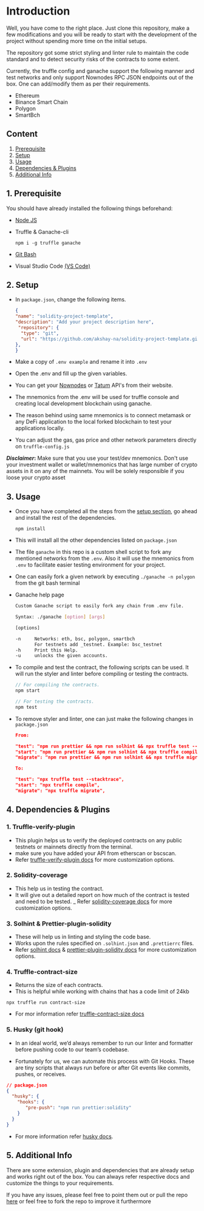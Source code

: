 # Introduction

Well, you have come to the right place. Just clone this repository, make a few modifications and you
will be ready to start with the development of the project without spending more time on the initial setups.

The repository got some strict styling and linter rule to maintain
the code standard and to detect security risks of the contracts to some extent.

Currently, the truffle config and ganache support the following manner and test networks and only support
Nownodes RPC JSON endpoints out of the box. One can add/modify them as per their requirements.

- Ethereum
- Binance Smart Chain
- Polygon
- SmartBch

## Content

1. [Prerequisite](./README.md#1-prerequisite)
2. [Setup](./README.md#2-setup)
3. [Usage](./README.md#3-Usage)
4. [Dependencies & Plugins](./README.md#4-dependencies--plugins)
5. [Additional Info](/README.md#5-Additional--Info)

## 1. Prerequisite

You should have already installed the following things beforehand:

- [Node JS](https://nodejs.org/en/)
- Truffle & Ganache-cli

  ```node
  npm i -g truffle ganache
  ```

- [Git Bash](https://git-scm.com/downloads)
- Visual Studio Code [(VS Code)](https://code.visualstudio.com/)

## 2. Setup

- In `package.json`, change the following items.

  ```json
  {
  "name": "solidity-project-template",
  "description": "Add your project description here",
   "repository": {
    "type": "git",
    "url": "https://github.com/akshay-na/solidity-project-template.git"
  },
  }
  ```

- Make a copy of ``.env example`` and rename it into ``.env``
- Open the .env and fill up the given variables.
- You can get your [Nownodes](https://nownodes.io/) or
  [Tatum](https://tatum.io/) API's from their website.
- The mnemonics from the .env will be used for truffle console and creating local development blockchain using ganache.
- The reason behind using same mnemonics is to connect metamask or any DeFi
  application to the local forked blockchain to test your applications locally.
- You can adjust the gas, gas price and other network parameters directly on `truffle-config.js`

**_Disclaimer_:** Make sure that you use your test/dev mnemonics. Don't use your investment wallet or wallet/mnemonics that has large
number of crypto assets in it on any of the mainnets. You will be solely responsible if you loose your crypto asset

## 3. Usage

- Once you have completed all the steps from the [setup section](./README.md#2-setup), go ahead and install the rest of the dependencies.

  ```node
  npm install
  ```

- This will install all the other dependencies listed on `package.json`
- The file `ganache` in this repo is a custom shell script to fork any
  mentioned networks from the `.env`. Also it will use the mnemonics from `.env`
  to facilitate easier testing environment for your project.
- One can easily fork a given network by executing `./ganache -n polygon` from   the
  git bash terminal
- Ganache help page

  ```bash
  Custom Ganache script to easily fork any chain from .env file.

  Syntax: ./ganache [option] [args]

  [options]

  -n     Networks: eth, bsc, polygon, smartbch
         For testnets add _testnet. Example: bsc_testnet
  -h     Print this Help.
  -u     unlocks the given accounts.
  ```

- To compile and test the contract, the following scripts can be used. It will
  run the styler and linter before compiling or testing the contracts.

  ```java
  // For compiling the contracts.
  npm start

  // For testing the contracts.
  npm test
  ```

- To remove styler and linter, one can just make the following changes in `package.json`

  ```json
  From:

  "test": "npm run prettier && npm run solhint && npx truffle test --stacktrace",
  "start": "npm run prettier && npm run solhint && npx truffle compile",
  "migrate": "npm run prettier && npm run solhint && npx truffle migrate",

  To:

  "test": "npx truffle test --stacktrace",
  "start": "npx truffle compile",
  "migrate": "npx truffle migrate",
  ```

## 4. Dependencies & Plugins

### 1. Truffle-verify-plugin

- This plugin helps us to verify the deployed contracts on any public testnets
  or mainnets
  directly from the terminal.
- make sure you have added your API from etherscan or bscscan.
- Refer
  [truffle-verify-plugin
  docs](https://www.npmjs.com/package/truffle-plugin-verify) for more
  customization options.

### 2. Solidity-coverage

- This help us in testing the contract.
- It will give out a detailed report on how much of the contract is tested and
  need to be tested.
_ Refer [solidity-coverage
docs](https://www.npmjs.com/package/@davidqhr/solidity-coverage) for more
customization options.

### 3. Solhint & Prettier-plugin-solidity

- These will help us in linting and styling the code base.
- Works upon the rules specified on `.solhint.json` and `.prettierrc` files.
- Refer [solhint docs](https://www.npmjs.com/package/solhint) & [prettier-plugin-solidity docs](prettier-plugin-solidity) for more
customization options.

### 4. Truffle-contract-size

- Returns the size of each contracts.
- This is helpful while working with chains that has a code limit of 24kb

```node
npx truffle run contract-size
```

- For mor information refer [truffle-contract-size docs](https://www.npmjs.com/package/truffle-contract-size)

### 5. Husky (git hook)

- In an ideal world, we’d always remember to run our linter and formatter before pushing code to our team’s codebase.

- Fortunately for us, we can automate this process with Git Hooks. These are tiny scripts that always run before or after Git events like commits, pushes, or receives.

```json
// package.json
{
  "husky": {
    "hooks": {
       "pre-push": "npm run prettier:solidity"
    }
  }
}
```

- For more information refer [husky docs](https://www.npmjs.com/package/husky).

## 5. Additional Info

There are some extension, plugin and dependencies that are already setup and
works right out of the box. You can always refer respective docs and customize
the things to your requirements.

If you have any issues, please feel free to point them out or pull the repo [here](https://github.com/akshay-na/solidity-project-template/issues) or feel free to fork the repo to improve it furthermore
